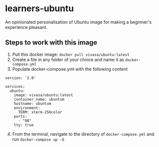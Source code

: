 # learners-ubuntu

An opinionated personalisation of Ubuntu image for making a beginner's experience pleasant.

## Steps to work with this image
1. Pull this docker image: `docker pull vivasa/ubuntu:latest`
2. Create a file in any folder of your choice and name it as `docker-compose.yml`
3. Populate docker-compose.yml with the following content

```
version: '2.0'

services:
  ubuntu:
    image: vivasa/ubuntu:latest
    container_name: ubuntum
    hostname: ubuntum
    environment:
      TERM: xterm-256color
    ports:
      - "80"
    tty: true

```
4. From the terminal, navigate to the directory of `docker-compose.yml` and run `docker-compose up -d`

